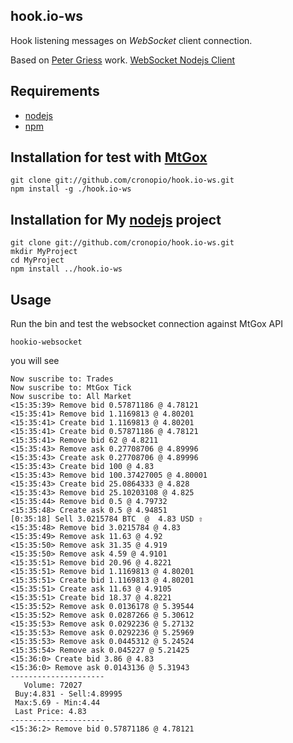 ## hook.io-ws
Hook listening messages on *WebSocket* client connection.

Based on [Peter Griess](https://github.com/pgriess/node-websocket-client) work. [WebSocket Nodejs Client](https://github.com/pgriess/node-websocket-client)

## Requirements
 - [nodejs](http://nodejs.org)
 - [npm](http://npmjs.org)


## Installation for test with [MtGox](https://mtgox.com)
    git clone git://github.com/cronopio/hook.io-ws.git
    npm install -g ./hook.io-ws

## Installation for My [nodejs](http://nodejs.org) project
    git clone git://github.com/cronopio/hook.io-ws.git
    mkdir MyProject
    cd MyProject
    npm install ../hook.io-ws

## Usage
Run the bin and test the websocket connection against MtGox API

    hookio-websocket

you will see

    Now suscribe to: Trades
    Now suscribe to: MtGox Tick
    Now suscribe to: All Market
    <15:35:39> Remove bid 0.57871186 @ 4.78121
    <15:35:41> Remove bid 1.1169813 @ 4.80201
    <15:35:41> Create bid 1.1169813 @ 4.80201
    <15:35:41> Create bid 0.57871186 @ 4.78121
    <15:35:41> Remove bid 62 @ 4.8211
    <15:35:43> Remove ask 0.27708706 @ 4.89996
    <15:35:43> Create ask 0.27708706 @ 4.89996
    <15:35:43> Create bid 100 @ 4.83
    <15:35:43> Remove bid 100.37427005 @ 4.80001
    <15:35:43> Create bid 25.0864333 @ 4.828
    <15:35:43> Remove bid 25.10203108 @ 4.825
    <15:35:44> Remove bid 0.5 @ 4.79732
    <15:35:48> Create ask 0.5 @ 4.94851
    [0:35:18] Sell 3.0215784 BTC  @  4.83 USD ⇧ 
    <15:35:48> Remove bid 3.0215784 @ 4.83
    <15:35:49> Remove ask 11.63 @ 4.92
    <15:35:50> Remove ask 31.35 @ 4.919
    <15:35:50> Remove ask 4.59 @ 4.9101
    <15:35:51> Remove bid 20.96 @ 4.8221
    <15:35:51> Remove bid 1.1169813 @ 4.80201
    <15:35:51> Create bid 1.1169813 @ 4.80201
    <15:35:51> Create ask 11.63 @ 4.9105
    <15:35:51> Create bid 18.37 @ 4.8221
    <15:35:52> Remove ask 0.0136178 @ 5.39544
    <15:35:52> Remove ask 0.0287266 @ 5.30612
    <15:35:53> Remove ask 0.0292236 @ 5.27132
    <15:35:53> Remove ask 0.0292236 @ 5.25969
    <15:35:53> Remove ask 0.0445312 @ 5.24524
    <15:35:54> Remove ask 0.045227 @ 5.21425
    <15:36:0> Create bid 3.86 @ 4.83
    <15:36:0> Remove ask 0.0143136 @ 5.31943
    ---------------------
       Volume: 72027      
     Buy:4.831 - Sell:4.89995  
     Max:5.69 - Min:4.44   
     Last Price: 4.83    
    ---------------------
    <15:36:2> Remove bid 0.57871186 @ 4.78121